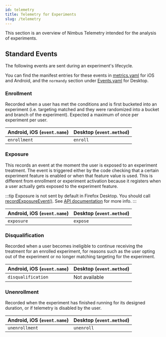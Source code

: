 ```yaml
---
id: telemetry
title: Telemetry for Experiments
slug: /telemetry
---
```


This section is an overview of Nimbus Telemetry intended for the analysis of experiments.

## Standard Events

The following events are sent during an experiment's lifecycle.

You can find the manifest entries for these events in [metrics.yaml](https://github.com/mozilla/application-services/blob/main/components/nimbus/metrics.yaml) for iOS and Android, and the `normandy` section under [Events.yaml](https://searchfox.org/mozilla-central/source/toolkit/components/telemetry/Events.yaml) for Desktop.

### Enrollment

Recorded when a user has met the conditions and is first bucketed into an experiment (i.e. targeting matched and they were randomized into a bucket and branch of the experiment). Expected a maximum of once per experiment per user.

| Android, iOS (`event.name`) | Desktop (`event.method`) |
| --------------------------- | ------------------------ |
| `enrollment`                | `enroll`                 |

### Exposure

This records an event at the moment the user is exposed to an experiment
treatment. The event is triggered either by the code checking that a
certain experiment feature is enabled or when that feature value is used.
This is different from enrollment or experiment activation because it
registers when a user actually gets exposed to the experiment feature.

:::tip
Exposure is not sent by default in Firefox Desktop. You should call [recordExposureEvent()](/desktop-feature-api#recordexposureevent). See [API documentation](/desktop-feature-api) for more info.
:::

| Android, iOS (`event.name`) | Desktop (`event.method`) |
| --------------------------- | ------------------------ |
| `exposure`                  | `expose`                 |

### Disqualification

Recorded when a user becomes ineligible to continue receiving the
treatment for an enrolled experiment, for reasons such as the user
opting out of the experiment or no longer matching targeting for the
experiment.

| Android, iOS (`event.name`) | Desktop (`event.method`) |
| --------------------------- | ------------------------ |
| `disqualification`          | Not available            |

### Unenrollment

Recorded when the experiment has finished running for its designed duration, or if telemetry is disabled by the user.

| Android, iOS (`event.name`) | Desktop (`event.method`) |
| --------------------------- | ------------------------ |
| `unenrollment`              | `unenroll`               |
